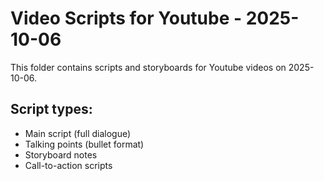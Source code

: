 # Video Scripts for Youtube - 2025-10-06

This folder contains scripts and storyboards for Youtube videos on 2025-10-06.

## Script types:
- Main script (full dialogue)
- Talking points (bullet format)
- Storyboard notes
- Call-to-action scripts
